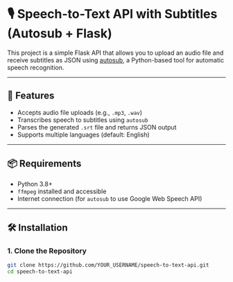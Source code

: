 # 🎙️ Speech-to-Text API with Subtitles (Autosub + Flask)

This project is a simple Flask API that allows you to upload an audio file and receive subtitles as JSON using [autosub](https://github.com/agermanidis/autosub), a Python-based tool for automatic speech recognition.

---

## 🚀 Features

- Accepts audio file uploads (e.g., `.mp3`, `.wav`)
- Transcribes speech to subtitles using `autosub`
- Parses the generated `.srt` file and returns JSON output
- Supports multiple languages (default: English)

---

## 📦 Requirements

- Python 3.8+
- `ffmpeg` installed and accessible
- Internet connection (for `autosub` to use Google Web Speech API)

---

## 🛠️ Installation

### 1. Clone the Repository

```bash
git clone https://github.com/YOUR_USERNAME/speech-to-text-api.git
cd speech-to-text-api
